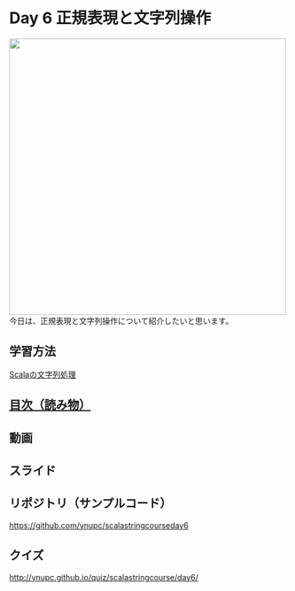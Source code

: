 # Day 6 正規表現と文字列操作
<img src="image/string_course.001.jpeg" width="500px"><br>
今日は、正規表現と文字列操作について紹介したいと思います。  
<h2>学習方法</h2>
<a href="http://ynupc.github.io/course/scalastringcourse/index.html" target="_blank">Scalaの文字列処理</a>
<h2><a href="SUMMARY.md">目次（読み物）</a></h2>
<h2>動画</h2>
<h2>スライド</h2>

<h2>リポジトリ（サンプルコード）</h2>
<a href="https://github.com/ynupc/scalastringcourseday6" target="_blank">https://github.com/ynupc/scalastringcourseday6</a>
<h2>クイズ</h2>
<a href="http://ynupc.github.io/quiz/scalastringcourse/day6/" target="_blank">http://ynupc.github.io/quiz/scalastringcourse/day6/</a>
